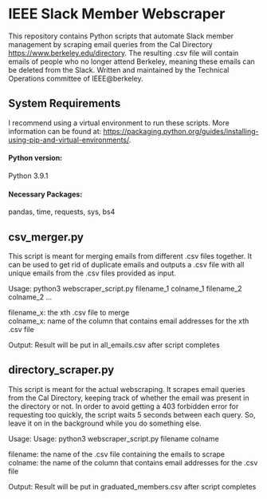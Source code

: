 # IEEE Slack Member Webscraper
This repository contains Python scripts that automate Slack member management by
scraping email queries from the Cal Directory https://www.berkeley.edu/directory.
The resulting .csv file will contain emails of people who no longer attend Berkeley,
meaning these emails can be deleted from the Slack. Written and maintained by the
Technical Operations committee of IEEE@berkeley.

## System Requirements
I recommend using a virtual environment to run these scripts.
More information can be found at: 
https://packaging.python.org/guides/installing-using-pip-and-virtual-environments/.

#### Python version: 
Python 3.9.1

#### Necessary Packages:
pandas, time, requests, sys, bs4

## csv_merger.py
This script is meant for merging emails from different .csv files together. It can be
used to get rid of duplicate emails and outputs a .csv file with all unique emails
from the .csv files provided as input. 

Usage: python3 webscraper_script.py filename_1 colname_1 filename_2 colname_2 ... 

filename_x: the xth .csv file to merge       
colname_x:  name of the column that contains email addresses for the xth .csv file 

Output: Result will be put in all_emails.csv after script completes

## directory_scraper.py
This script is meant for the actual webscraping. It scrapes email queries from the Cal
Directory, keeping track of whether the email was present in the directory or not. In 
order to avoid getting a 403 forbidden error for requesting too quickly, the script 
waits 5 seconds between each query. So, leave it on in the background while you do 
something else. 

Usage: Usage: python3 webscraper_script.py filename colname

filename: the name of the .csv file containing the emails to scrape       
colname:  the name of the column that contains email addresses for the .csv file

Output: Result will be put in graduated_members.csv after script completes